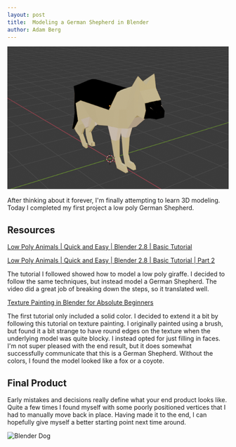 ```yaml
---
layout: post
title:  Modeling a German Shepherd in Blender
author: Adam Berg
---
```


![Blender Dog](/assets/images/blender-dog.png)

After thinking about it forever, I'm finally attempting to learn 3D modeling. Today I completed my first project a low poly German Shepherd.



<!--more-->

## Resources

[Low Poly Animals | Quick and Easy | Blender 2.8 | Basic Tutorial
](https://www.youtube.com/watch?v=6mT4XFJYq-4)

[Low Poly Animals | Quick and Easy | Blender 2.8 | Basic Tutorial | Part 2
](https://www.youtube.com/watch?v=456-XCXG_D0)

The tutorial I followed showed how to model a low poly giraffe.  I decided to follow the same techniques, but instead model a German Shepherd.  The video did a great job of breaking down the steps, so it translated well.

[Texture Painting in Blender for Absolute Beginners
](https://www.youtube.com/watch?v=AnRQhH3fEDY&t=906s)

The first tutorial only included a solid color.  I decided to extend it a bit by following this tutorial on texture painting.  I originally painted using a brush, but found it a bit strange to have round edges on the texture when the underlying model was quite blocky.  I instead opted for just filling in faces.  I'm not super pleased with the end result, but it does somewhat successfully communicate that this is a German Shepherd.  Without the colors, I found the model looked like a fox or a coyote.


## Final Product

Early mistakes and decisions really define what your end product looks like.  Quite a few times I found myself with some poorly positioned vertices that I had to manually move back in place.  Having made it to the end, I can hopefully give myself a better starting point next time around.

![Blender Dog](/assets/images/blender-dog.gif)